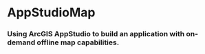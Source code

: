 # AppStudioMap

### Using ArcGIS AppStudio to build an application with on-demand offline map capabilities. 
